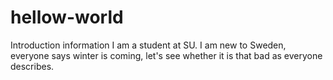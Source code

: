 # hellow-world
Introduction information
I am a student at SU. I am new to Sweden, everyone says winter is coming, let's see whether it is that bad as everyone describes.  
